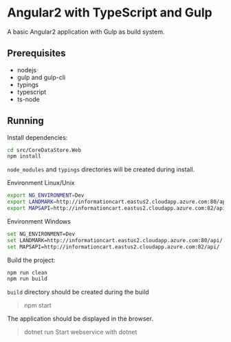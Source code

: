 Angular2 with TypeScript and Gulp
=================================

A basic Angular2 application with Gulp as build system.

Prerequisites
-------------

- nodejs
- gulp and gulp-cli
- typings
- typescript
- ts-node

Running
-------

Install dependencies:

```bash
cd src/CoreDataStore.Web         
npm install
```
`node_modules` and `typings` directories will be created during install.         

Environment Linux/Unix
```bash
export NG_ENVIRONMENT=Dev
export LANDMARK=http://informationcart.eastus2.cloudapp.azure.com:80/api/
export MAPSAPI=http://informationcart.eastus2.cloudapp.azure.com:82/api/
```
Environment Windows
```bash
set NG_ENVIRONMENT=Dev
set LANDMARK=http://informationcart.eastus2.cloudapp.azure.com:80/api/
set MAPSAPI=http://informationcart.eastus2.cloudapp.azure.com:82/api/
```

Build the project:

```bash
npm run clean
npm run build
```

`build` directory should be created during the build

> npm start

The application should be displayed in the browser.

> dotnet run
Start webservice with dotnet
